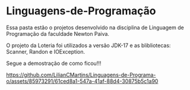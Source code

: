 # Linguagens-de-Programação
Essa pasta estão o projetos desenvolvido na disciplina de Linguagem de Programação da faculdade Newton Paiva.

O projeto da Loteria foi utilizados a versão JDK-17 e as blibliotecas: Scanner, Randon e IOException.

Segue a demostração  de como ficou!!!

https://github.com/LilianCMartins/Linguagens-de-Programa-o/assets/85973291/61ced8a1-547a-41af-88d4-30875b5c1a90

